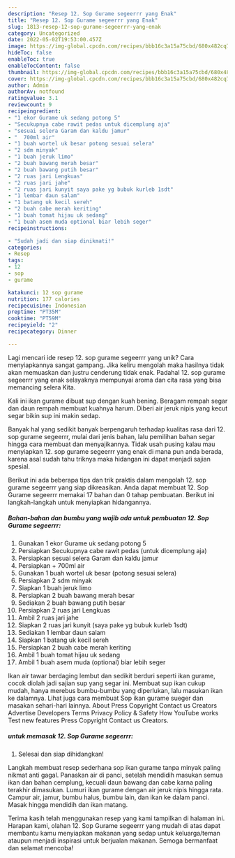 ```yaml
---
description: "Resep 12. Sop Gurame segeerrr yang Enak"
title: "Resep 12. Sop Gurame segeerrr yang Enak"
slug: 1813-resep-12-sop-gurame-segeerrr-yang-enak
category: Uncategorized
date: 2022-05-02T19:53:00.457Z
image: https://img-global.cpcdn.com/recipes/bbb16c3a15a75cbd/680x482cq70/12-sop-gurame-segeerrr-foto-resep-utama.jpg
hideToc: false
enableToc: true
enableTocContent: false
thumbnail: https://img-global.cpcdn.com/recipes/bbb16c3a15a75cbd/680x482cq70/12-sop-gurame-segeerrr-foto-resep-utama.jpg
cover: https://img-global.cpcdn.com/recipes/bbb16c3a15a75cbd/680x482cq70/12-sop-gurame-segeerrr-foto-resep-utama.jpg
author: Admin
authorAv: notfound
ratingvalue: 3.1
reviewcount: 9
recipeingredient:
- "1 ekor Gurame uk sedang potong 5"
- "Secukupnya cabe rawit pedas untuk dicemplung aja"
- "sesuai selera Garam dan kaldu jamur"
- "  700ml air"
- "1 buah wortel uk besar potong sesuai selera"
- "2 sdm minyak"
- "1 buah jeruk limo"
- "2 buah bawang merah besar"
- "2 buah bawang putih besar"
- "2 ruas jari Lengkuas"
- "2 ruas jari jahe"
- "2 ruas jari kunyit saya pake yg bubuk kurleb 1sdt"
- "1 lembar daun salam"
- "1 batang uk kecil sereh"
- "2 buah cabe merah keriting"
- "1 buah tomat hijau uk sedang"
- "1 buah asem muda optional biar lebih seger"
recipeinstructions:

- "Sudah jadi dan siap dinikmati!"
categories:
- Resep
tags:
- 12
- sop
- gurame

katakunci: 12 sop gurame 
nutrition: 177 calories
recipecuisine: Indonesian
preptime: "PT35M"
cooktime: "PT59M"
recipeyield: "2"
recipecategory: Dinner

---
```





Lagi mencari ide resep 12. sop gurame segeerrr yang unik? Cara menyiapkannya sangat gampang. Jika keliru mengolah maka hasilnya tidak akan memuaskan dan justru cenderung tidak enak. Padahal 12. sop gurame segeerrr yang enak selayaknya mempunyai aroma dan cita rasa yang bisa memancing selera Kita.





Kali ini ikan gurame dibuat sup dengan kuah bening. Beragam rempah segar dan daun rempah membuat kuahnya harum. Diberi air jeruk nipis yang kecut segar bikin sup ini makin sedap.

Banyak hal yang sedikit banyak berpengaruh terhadap kualitas rasa dari 12. sop gurame segeerrr, mulai dari jenis bahan, lalu pemilihan bahan segar hingga cara membuat dan menyajikannya. Tidak usah pusing kalau mau menyiapkan 12. sop gurame segeerrr yang enak di mana pun anda berada, karena asal sudah tahu triknya maka hidangan ini dapat menjadi sajian spesial.






Berikut ini ada beberapa tips dan trik praktis dalam mengolah 12. sop gurame segeerrr yang siap dikreasikan. Anda dapat membuat 12. Sop Gurame segeerrr memakai 17 bahan dan 0 tahap pembuatan. Berikut ini langkah-langkah untuk menyiapkan hidangannya.

<!--inarticleads1-->

##### Bahan-bahan dan bumbu yang wajib ada untuk pembuatan 12. Sop Gurame segeerrr:

1. Gunakan 1 ekor Gurame uk sedang potong 5
1. Persiapkan Secukupnya cabe rawit pedas (untuk dicemplung aja)
1. Persiapkan sesuai selera Garam dan kaldu jamur
1. Persiapkan  + 700ml air
1. Gunakan 1 buah wortel uk besar (potong sesuai selera)
1. Persiapkan 2 sdm minyak
1. Siapkan 1 buah jeruk limo
1. Persiapkan 2 buah bawang merah besar
1. Sediakan 2 buah bawang putih besar
1. Persiapkan 2 ruas jari Lengkuas
1. Ambil 2 ruas jari jahe
1. Siapkan 2 ruas jari kunyit (saya pake yg bubuk kurleb 1sdt)
1. Sediakan 1 lembar daun salam
1. Siapkan 1 batang uk kecil sereh
1. Persiapkan 2 buah cabe merah keriting
1. Ambil 1 buah tomat hijau uk sedang
1. Ambil 1 buah asem muda (optional) biar lebih seger


Ikan air tawar berdaging lembut dan sedikit berduri seperti ikan gurame, cocok diolah jadi sajian sup yang segar ini. Membuat sup ikan cukup mudah, hanya merebus bumbu-bumbu yang diperlukan, lalu masukan ikan ke dalamnya. Lihat juga cara membuat Sop ikan gurame sueger dan masakan sehari-hari lainnya. About Press Copyright Contact us Creators Advertise Developers Terms Privacy Policy &amp; Safety How YouTube works Test new features Press Copyright Contact us Creators. 

<!--inarticleads2-->

#####  untuk memasak 12. Sop Gurame segeerrr:


1. Selesai dan siap dihidangkan!

Langkah membuat resep sederhana sop ikan gurame tanpa minyak paling nikmat anti gagal. Panaskan air di panci, setelah mendidih masukan semua ikan dan bahan cemplung, kecuali daun bawang dan cabe karna paling terakhir dimasukan. Lumuri ikan gurame dengan air jeruk nipis hingga rata. Campur air, jamur, bumbu halus, bumbu lain, dan ikan ke dalam panci. Masak hingga mendidih dan ikan matang. 

Terima kasih telah menggunakan resep yang kami tampilkan di halaman ini. Harapan kami, olahan 12. Sop Gurame segeerrr yang mudah di atas dapat membantu kamu menyiapkan makanan yang sedap untuk keluarga/teman ataupun menjadi inspirasi untuk berjualan makanan. Semoga bermanfaat dan selamat mencoba!
